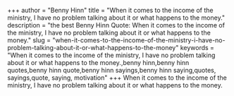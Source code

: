 +++
author = "Benny Hinn"
title = "When it comes to the income of the ministry, I have no problem talking about it or what happens to the money."
description = "the best Benny Hinn Quote: When it comes to the income of the ministry, I have no problem talking about it or what happens to the money."
slug = "when-it-comes-to-the-income-of-the-ministry-i-have-no-problem-talking-about-it-or-what-happens-to-the-money"
keywords = "When it comes to the income of the ministry, I have no problem talking about it or what happens to the money.,benny hinn,benny hinn quotes,benny hinn quote,benny hinn sayings,benny hinn saying,quotes, sayings,quote, saying, motivation"
+++
When it comes to the income of the ministry, I have no problem talking about it or what happens to the money.
